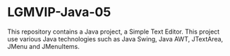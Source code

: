 # LGMVIP-Java-05
This repository contains a Java project, a Simple Text Editor. This project use various Java technologies such as Java Swing, Java AWT, JTextArea, JMenu and JMenuItems.
